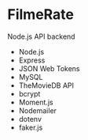 # FilmeRate
Node.js API backend

- Node.js
- Express
- JSON Web Tokens
- MySQL
- TheMovieDB API
- bcrypt
- Moment.js
- Nodemailer
- dotenv
- faker.js
